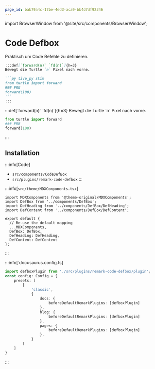 ```yaml
---
page_id: bab79a4c-17be-4ed3-aca9-bb4d7df92346
---
```

import BrowserWindow from '@site/src/components/BrowserWindow';

# Code Defbox

Praktisch um Code Befehle zu definieren.

````md
:::def[`forward(n)` `fd(n)`]{h=3}
Bewegt die Turtle `n` Pixel nach vorne.

```py live_py slim
from turtle import forward
### PRE
forward(100)
```
:::
````

<BrowserWindow>
:::def[`forward(n)` `fd(n)`]{h=3}
Bewegt die Turtle `n` Pixel nach vorne.

```py live_py slim
from turtle import forward
### PRE
forward(100)
```
:::
</BrowserWindow>

## Installation

:::info[Code]
- `src/components/CodeDefBox`
- `src/plugins/remark-code-defbox`
:::

:::info[`src/theme/MDXComponents.tsx`]
```tsx {2-4,9-11}
import MDXComponents from '@theme-original/MDXComponents';
import DefBox from '../components/DefBox';
import DefHeading from '../components/DefBox/DefHeading';
import DefContent from '../components/DefBox/DefContent';

export default {
  // Re-use the default mapping
  ...MDXComponents,
  DefBox: DefBox,
  DefHeading: DefHeading,
  DefContent: DefContent
};
```
:::

:::info[`docusaurus.config.ts]

```ts {1,8,11,14}
import defboxPlugin from './src/plugins/remark-code-defbox/plugin';
const config: Config = {
    presets: [
        [
            'classic',
            {
                docs: {
                    beforeDefaultRemarkPlugins: [defboxPlugin]
                },
                blog: {
                    beforeDefaultRemarkPlugins: [defboxPlugin]
                },
                pages: {
                    beforeDefaultRemarkPlugins: [defboxPlugin]
                },
            }
        ]
    ]
}

```
:::
